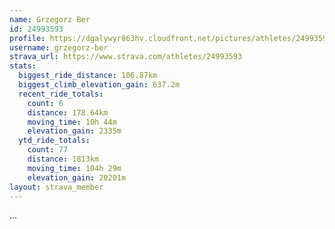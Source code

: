 ```yaml
---
name: Grzegorz Ber
id: 24993593
profile: https://dgalywyr863hv.cloudfront.net/pictures/athletes/24993593/7453165/11/large.jpg
username: grzegorz-ber
strava_url: https://www.strava.com/athletes/24993593
stats:
  biggest_ride_distance: 106.87km
  biggest_climb_elevation_gain: 637.2m
  recent_ride_totals:
    count: 6
    distance: 178.64km
    moving_time: 10h 44m
    elevation_gain: 2335m
  ytd_ride_totals:
    count: 77
    distance: 1813km
    moving_time: 104h 29m
    elevation_gain: 20201m
layout: strava_member
--- 
```

...
